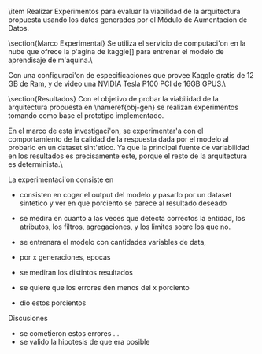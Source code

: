 
\item Realizar Experimentos para evaluar la viabilidad de la arquitectura propuesta usando los datos generados por el Módulo de Aumentación de Datos.


\section{Marco Experimental}
Se utiliza el servicio de computaci\'on en la nube que ofrece la p\'agina de kaggle[] para entrenar el modelo de aprendisaje de m\'aquina.\\

Con una configuraci\'on de especificaciones que provee Kaggle gratis de 12 GB de Ram, y de video una NVIDIA Tesla P100 PCI de 16GB GPUS.\\

\section{Resultados}
Con el objetivo de probar la viabilidad de la arquitectura propuesta en \nameref{obj-gen} se realizan experimentos tomando como base el prototipo implementado.

En el marco de esta investigaci\'on, se experimentar\'a con el comportamiento de la calidad de la respuesta dada por el modelo al probarlo en un dataset sint\'etico. Ya que la principal fuente de variabilidad en los resultados es precisamente este, porque el resto de la arquitectura es determinista.\\

La experimentaci\'on consiste en 

- consisten en coger el output del modelo y pasarlo por un dataset sintetico y ver en que porciento se parece al resultado deseado

- se medira en cuanto a las veces que detecta correctos la entidad, los atributos, los filtros, agregaciones, y los limites sobre los que no.

- se entrenara el modelo con cantidades variables de data, 

- por x generaciones, epocas

- se mediran los distintos resultados

- se quiere que los errores den menos del x porciento

- dio estos porcientos

Discusiones
- se cometieron estos errores ...
- se valido la hipotesis de que era posible 
